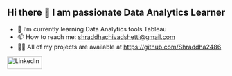 ## Hi there 👋 I am passionate Data Analytics Learner

- 🌱 I’m currently learning Data Analytics tools Tableau
- 📫 How to reach me:  shraddhachivadshetti@gmail.com
- 👨‍💻 All of my projects are available at https://github.com/Shraddha2486
<a href="https://www.linkedin.com/in/shraddha-chivadshetti">
  <img src="https://img.shields.io/badge/LinkedIn-%230077B5.svg?logo=linkedin&logoColor=white" alt="LinkedIn" width="80" height="30">
</a>


